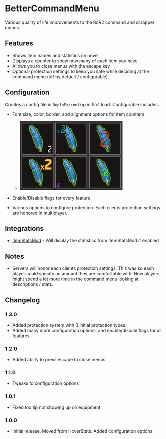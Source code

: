 # BetterCommandMenu
Various quality of life improvements to the RoR2 command and scrapper menus.
## Features
- Shows item names and statistics on hover
- Displays a counter to show how many of each item you have
- Allows you to close menus with the escape key
- Optional protection settings to keep you safe while deciding at the command menu (off by default / configurable)
## Configuration
Creates a config file in `BepInEx/config` on first load. Configurable includes...

- Font size, color, border, and alignment options for item counters

    - ![font examples](ReadmeResources/IconGrid.png)
- Enable/Disable flags for every feature
- Various options to configure protection. Each clients protection settings are honored in multiplayer.
## Integrations
-  [ItemStatsMod](https://thunderstore.io/package/ontrigger/ItemStatsMod/) - Will display the statistics from ItemStatsMod if enabled
## Notes
- Servers will honor each clients protection settings. This was so each player could specify an amount they are comfortable with. New players might spend a lot more time in the command menu looking at descriptions / stats.
## Changelog
### 1.3.0
- Added protection system with 3 initial protection types.
- Added many more configuration options, and enable/disbale flags for all features
### 1.2.0
- Added abilty to press escape to close menus
### 1.1.0
- Tweaks to configuration options
### 1.0.1
- Fixed tooltip not showing up on equipment
### 1.0.0
- Initial release. Moved from HoverStats. Added configuration options.